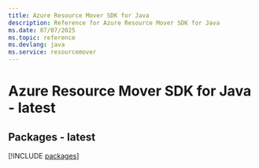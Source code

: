 ```yaml
---
title: Azure Resource Mover SDK for Java
description: Reference for Azure Resource Mover SDK for Java
ms.date: 07/07/2025
ms.topic: reference
ms.devlang: java
ms.service: resourcemover
---
```

# Azure Resource Mover SDK for Java - latest
## Packages - latest
[!INCLUDE [packages](resource-mover-index.md)]